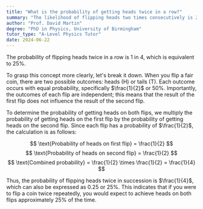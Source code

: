 ```yaml
---
title: "What is the probability of getting heads twice in a row?"
summary: "The likelihood of flipping heads two times consecutively is 25%, which can be expressed as a probability of 1 in 4."
author: "Prof. David Martin"
degree: "PhD in Physics, University of Birmingham"
tutor_type: "A-Level Physics Tutor"
date: 2024-06-22
---
```


The probability of flipping heads twice in a row is $1$ in $4$, which is equivalent to $25\%$.

To grasp this concept more clearly, let's break it down. When you flip a fair coin, there are two possible outcomes: heads (H) or tails (T). Each outcome occurs with equal probability, specifically $\frac{1}{2}$ or $50\%$. Importantly, the outcomes of each flip are independent; this means that the result of the first flip does not influence the result of the second flip.

To determine the probability of getting heads on both flips, we multiply the probability of getting heads on the first flip by the probability of getting heads on the second flip. Since each flip has a probability of $\frac{1}{2}$, the calculation is as follows:

$$
\text{Probability of heads on first flip} = \frac{1}{2} 
$$
$$
\text{Probability of heads on second flip} = \frac{1}{2} 
$$
$$
\text{Combined probability} = \frac{1}{2} \times \frac{1}{2} = \frac{1}{4} 
$$

Thus, the probability of flipping heads twice in succession is $\frac{1}{4}$, which can also be expressed as $0.25$ or $25\%$. This indicates that if you were to flip a coin twice repeatedly, you would expect to achieve heads on both flips approximately $25\%$ of the time.
    
